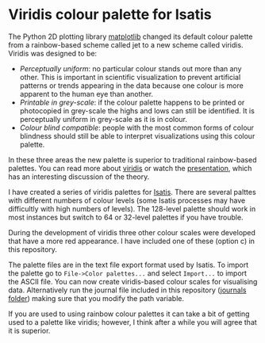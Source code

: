 # Viridis colour palette for Isatis #

The Python 2D plotting library [matplotlib](http://matplotlib.org/) changed its default colour palette from a rainbow-based scheme called jet to a new scheme called viridis. Viridis was designed to be:

- *Perceptually uniform*: no particular colour stands out more than any other. This is important in scientific visualization to prevent artificial patterns or trends appearing in the data because one colour is more apparent to the human eye than another.
- *Printable in grey-scale*: if the colour palette happens to be printed or photocopied in grey-scale the highs and lows can still be identified. It is perceptually uniform in grey-scale as it is in colour.
- *Colour blind compatible*: people with the most common forms of colour blindness should still be able to interpret visualizations using this colour palette.

In these three areas the new palette is superior to traditional rainbow-based palettes. You can read more about [viridis](http://bids.github.io/colormap/) or watch the [presentation](https://youtu.be/xAoljeRJ3lU), which has an interesting discussion of the theory.

I have created a series of viridis palettes for [Isatis](http://www.geovariances.com/). There are several palttes with different numbers of colour levels (some Isatis processes may have difficultly with high numbers of levels). The 128-level palette should work in most instances but switch to 64 or 32-level palettes if you have trouble.

During the development of viridis three other colour scales were developed that have a more red appearance. I have included one of these (option c) in this repository. 

The palette files are in the text file export format used by Isatis. To import the palette go to `File->Color palettes...` and select `Import...` to import the ASCII file. You can now create viridis-based colour scales for visualising data. Alternatively run the journal file included in this repository ([journals folder](https://github.com/amt4158/isatis_viridis/tree/master/journals)) making sure that you modify the path variable.

If you are used to using rainbow colour palettes it can take a bit of getting used to a palette like viridis; however, I think after a while you will agree that it is superior.
